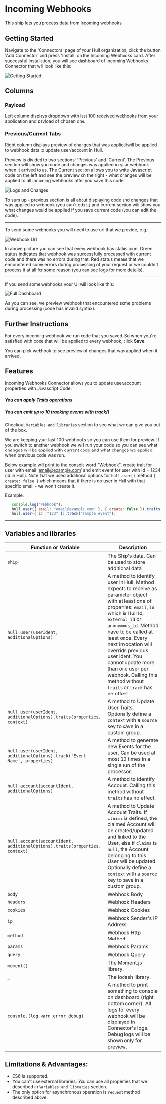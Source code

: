 # Incoming Webhooks

This ship lets you process data from incoming webhooks

## Getting Started

Navigate to the 'Connectors' page of your Hull organization, click the button 'Add Connector' and press 'Install' on the Incoming Webhooks card. After successful installation, you will see dashboard of Incoming Webhooks Connector that will look like this:

![Getting Started](./docs/dashboard-after-installation.png)

## Columns

### Payload

Left column displays dropdown with last 100 received webhooks from your application and payload of chosen one.

### Previous/Current Tabs

Right column displays preview of changes that was applied/will be applied to webhook data to update user/account in Hull.

Preview is divided to two sections: 'Previous' and 'Current'.
The Previous section will show you code and changes was applied to your webhook when it arrived to us.
The Current section allows you to write Javascript code on the left and see the preview on the right - what changes will be applied to all incoming webhooks after you save this code.

![Logs and Changes](./docs/current-console.png)

To sum up - previous section is all about displaying code and changes that was applied to webhook (you can't edit it)
and current section will show you what changes would be applied if you save current code (you can edit the code).

---

To send some webhooks you will need to use url that we provide, e.g.:

![Webhook Url](./docs/webhook-url.png)

In above picture you can see that every webhook has status icon.
Green status indicates that webhook was successfully processed with current code and there was no errors during that.
Red status means that we encountered some errors during processing of your request or we couldn't process it at all for some reason (you can see logs for more details).

---

If you send some webhooks your UI will look like this:

![Full Dashboard](./docs/dashboard.png)

As you can see, we preview webhook that encountered some problems during processing (code has invalid syntax).

## Further Instructions

For every incoming webhook we run code that you saved.
So when you're satisfied with code that will be applied to every webhook, click **Save**.

You can pick webhook to see preview of changes that was applied when it arrived.

## Features
Incoming Webhooks Connector allows you to update user/account properties with Javascript Code.

##### You can apply [Traits operations](https://github.com/hull/hull-client-node#usertraitsproperties-context)

##### You can emit up to 10 tracking events with [track()](https://github.com/hull/hull-client-node#usertrackevent-props-context)

Checkout `Variables and libraries` section to see what we can give you out of the box.

We are keeping your last 100 webhooks so you can use them for preview. If you switch to another webhook we will run your code so you can see what changes will be applied with current code and what changes we applied when previous code was run.

Below example will print to the console word "Webhook", create trait for user with email 'email@example.com' and emit event for user with id = 1234 (id in Hull).
Note that we used additional options for `hull.user()` method `{ create: false }` which means that if there is no user in Hull with that specific email - we won't create it.

Example:
```javascript
   console.log("Webhook");
   hull.user({ email: "email@example.com" }, { create: false }).traits({ coconuts: 12 }, { source: "webhook" });
   hull.user({ id :"123" }).track("sample event");
```

---

## Variables and libraries

| Function or Variable                 | Description                                                                                                                           |
|--------------------------------------|---------------------------------------------------------------------------------------------------------------------------------------|
| `ship`                               | The Ship's data. Can be used to store additional data                                                                                 |
| `hull.user(userIdent, additionalOptions)`              | A method to identify user in Hull. Method expects to receive as parameter object with at least one of properties: `email`, `id` which is Hull Id, `external_id` or `anonymous_id`. Method have to be called at least once. Every next invocation will override previous user ident. You cannot update more than one user per webhook. Calling this method without `traits` or `track` has no effect.|
| `hull.user(userIdent, additionalOptions).traits(properties, context)`    | A method to Update User Traits. Optionally define a `context` with a `source` key to save in a custom group.                          |
| `hull.user(userIdent, additionalOptions).track('Event Name', properties)`| A method to generate new Events for the user. Can be used at most 10 times in a single run of the processor.                          |
| `hull.account(accountIdent, additionalOptions)`               | A method to identify Account. Calling this method without `traits` has no effect.                                                                                     |
| `hull.account(accountIdent, additionalOptions).traits(properties, context)` | A method to Update Account Traits. If `claims` is defined, the claimed Account will be created/updated and linked to the User, else if `claims` is `null`, the Account belonging to this User will be updated. Optionally define a `context` with a `source` key to save in a custom group. |
| `body`                               | Webhook Body                                                                                                                          |
| `headers`                            | Webhook Headers                                                                                                                       |
| `cookies`                            | Webhook Cookies                                                                                                                       |
| `ip`                                 | Webhook Sender's IP Address                                                                                                           |
| `method`                             | Webhook Http Method                                                                                                                   |
| `params`                             | Webhook Params                                                                                                                        |
| `query`                              | Webhook Query                                                                                                                         |
| `moment()`                           | The Moment.js library.                                                                                                                |
| `_`                                  | The lodash library.                                                                                                                   |
| `console.(log warn error debug)`     | A method to print something to console on dashboard (right bottom corner). All logs for every webhook will be displayed in Connector's logs. Debug logs will be shown only for preview. |

## Limitations & Advantages:

- ES6 is supported.
- You can't use external libraries. You can use all properties that we described in `Variables and libraries` section.
- The only option for asynchronous operation is `request` method described above.
